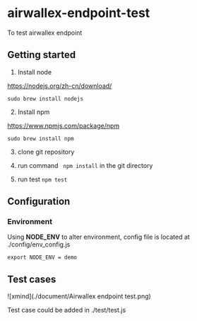 # airwallex-endpoint-test

To test airwallex endpoint



## Getting started


1. Install node

https://nodejs.org/zh-cn/download/

```shell
sudo brew install nodejs
```

2. Install npm

https://www.npmjs.com/package/npm

```shell
sudo brew install npm
```

3. clone git repository


4. run command ``` npm install``` in the git directory

5. run test ```npm test```

## Configuration

### Environment

Using **NODE_ENV** to alter environment, config file is located at ./config/env_config.js

``` shell
export NODE_ENV = demo
```

## Test cases

![xmind](./document/Airwallex endpoint test.png)

Test case could be added in ./test/test.js

